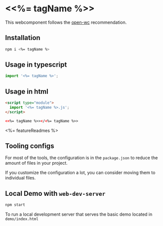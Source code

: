 # \<<%= tagName %>>

This webcomponent follows the [open-wc](https://github.com/open-wc/open-wc) recommendation.

## Installation

```bash
npm i <%= tagName %>
```

## Usage in typescript

```typescript
import '<%= tagName %>';
```

## Usage in html

```html
<script type="module">
  import '<%= tagName %>.js';
</script>

<<%= tagName %>></<%= tagName %>>
```

<%= featureReadmes %>

## Tooling configs

For most of the tools, the configuration is in the `package.json` to reduce the amount of files in your project.

If you customize the configuration a lot, you can consider moving them to individual files.

## Local Demo with `web-dev-server`

```bash
npm start
```

To run a local development server that serves the basic demo located in `demo/index.html`
